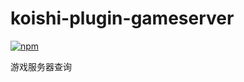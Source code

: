 # koishi-plugin-gameserver

[![npm](https://img.shields.io/npm/v/koishi-plugin-gameserver?style=flat-square)](https://www.npmjs.com/package/koishi-plugin-gameserver)

游戏服务器查询
